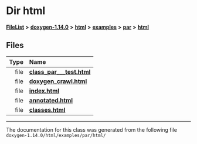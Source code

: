 

# Dir html



[**FileList**](files.md) **>** [**doxygen-1.14.0**](dir_9d5bad020669189c90cda983471be5d0.md) **>** [**html**](dir_05d1fd8a7cdd04f638f8b23196de02e2.md) **>** [**examples**](dir_aa52e73a32d193037813a53dcfe817b6.md) **>** [**par**](dir_c8b798a43187d84976dc806f569b1db6.md) **>** [**html**](dir_2ef3e09af6789b4035e7e18bdb53680e.md)












## Files

| Type | Name |
| ---: | :--- |
| file | [**class\_par\_\_\_test.html**](class__par______test_8html.md) <br> |
| file | [**doxygen\_crawl.html**](examples_2par_2html_2doxygen__crawl_8html.md) <br> |
| file | [**index.html**](examples_2par_2html_2index_8html.md) <br> |
| file | [**annotated.html**](par_2html_2annotated_8html.md) <br> |
| file | [**classes.html**](par_2html_2classes_8html.md) <br> |



























































------------------------------
The documentation for this class was generated from the following file `doxygen-1.14.0/html/examples/par/html/`

